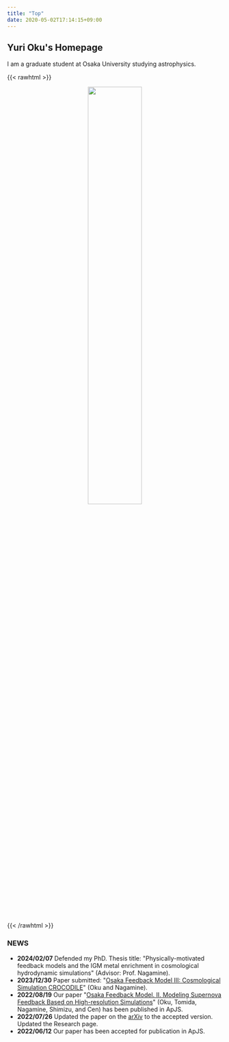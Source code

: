 ```yaml
---
title: "Top"
date: 2020-05-02T17:14:15+09:00
---
```

## Yuri Oku's Homepage

I am a graduate student at Osaka University studying astrophysics.

{{< rawhtml >}}
<div align="center">
  <img src="media/yurioku.jpg" width=50%>
</div>
{{< /rawhtml >}}

### NEWS
- **2024/02/07** Defended my PhD. Thesis title: "Physically-motivated feedback models and the IGM metal enrichment in cosmological hydrodynamic simulations" (Advisor: Prof. Nagamine).
- **2023/12/30** Paper submitted: "[Osaka Feedback Model III: Cosmological Simulation CROCODILE](https://arxiv.org/abs/2401.06324)" (Oku and Nagamine).
- **2022/08/19** Our paper "[Osaka Feedback Model. II. Modeling Supernova Feedback Based on High-resolution Simulations](https://ui.adsabs.harvard.edu/abs/2022ApJS..262....9O/abstract)" (Oku, Tomida, Nagamine, Shimizu, and Cen) has been published in ApJS.
- **2022/07/26** Updated the paper on the [arXiv](https://arxiv.org/abs/2201.00970) to the accepted version. Updated the Research page.
- **2022/06/12** Our paper has been accepted for publication in ApJS.